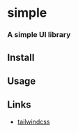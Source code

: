 # simple

### A simple UI library

## Install

## Usage

## Links

- [tailwindcss](https://github.com/tailwindlabs/tailwindcss)
